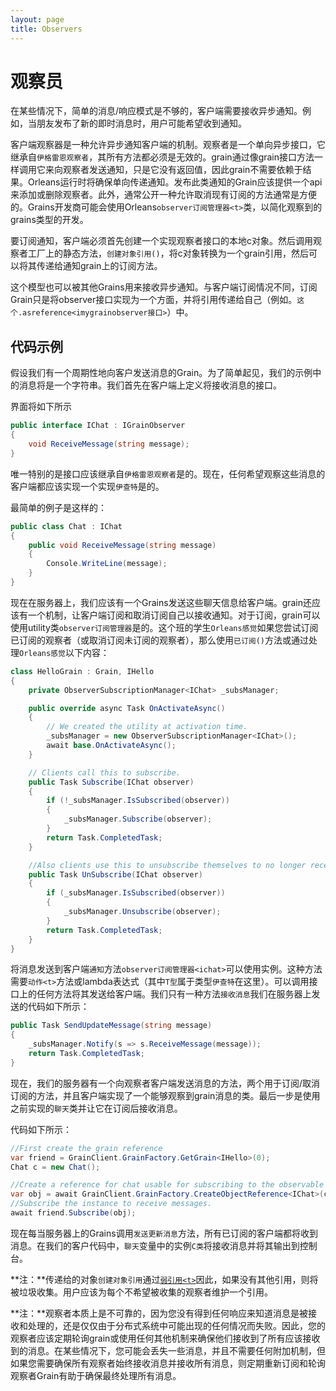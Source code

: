 ```yaml
---
layout: page
title: Observers
---
```


# 观察员

在某些情况下，简单的消息/响应模式是不够的，客户端需要接收异步通知。例如，当朋友发布了新的即时消息时，用户可能希望收到通知。

客户端观察器是一种允许异步通知客户端的机制。观察者是一个单向异步接口，它继承自`伊格雷恩观察者`，其所有方法都必须是无效的。grain通过像grain接口方法一样调用它来向观察者发送通知，只是它没有返回值，因此grain不需要依赖于结果。Orleans运行时将确保单向传递通知。发布此类通知的Grain应该提供一个api来添加或删除观察者。此外，通常公开一种允许取消现有订阅的方法通常是方便的。Grains开发商可能会使用Orleans`observer订阅管理器<t>`类，以简化观察到的grains类型的开发。

要订阅通知，客户端必须首先创建一个实现观察者接口的本地c对象。然后调用观察者工厂上的静态方法，`创建对象引用()`，将c对象转换为一个grain引用，然后可以将其传递给通知grain上的订阅方法。

这个模型也可以被其他Grains用来接收异步通知。与客户端订阅情况不同，订阅Grain只是将observer接口实现为一个方面，并将引用传递给自己（例如。`这个.asreference<imygrainobserver接口>`）中。

## 代码示例

假设我们有一个周期性地向客户发送消息的Grain。为了简单起见，我们的示例中的消息将是一个字符串。我们首先在客户端上定义将接收消息的接口。

界面将如下所示

```csharp
public interface IChat : IGrainObserver
{
    void ReceiveMessage(string message);
}
```

唯一特别的是接口应该继承自`伊格雷恩观察者`是的。现在，任何希望观察这些消息的客户端都应该实现一个实现`伊查特`是的。

最简单的例子是这样的：

```csharp
public class Chat : IChat
{
    public void ReceiveMessage(string message)
    {
        Console.WriteLine(message);
    }
}
```

现在在服务器上，我们应该有一个Grains发送这些聊天信息给客户端。grain还应该有一个机制，让客户端订阅和取消订阅自己以接收通知。对于订阅，grain可以使用utility类`observer订阅管理器`是的。这个班的学生`Orleans感觉`如果您尝试订阅已订阅的观察者（或取消订阅未订阅的观察者），那么使用`已订阅()`方法或通过处理`Orleans感觉`以下内容：

```csharp
class HelloGrain : Grain, IHello
{
    private ObserverSubscriptionManager<IChat> _subsManager;

    public override async Task OnActivateAsync()
    {
        // We created the utility at activation time.
        _subsManager = new ObserverSubscriptionManager<IChat>();
        await base.OnActivateAsync();
    }

    // Clients call this to subscribe.
    public Task Subscribe(IChat observer)
    {
        if (!_subsManager.IsSubscribed(observer))
        {
            _subsManager.Subscribe(observer);
        }
        return Task.CompletedTask;
    }

    //Also clients use this to unsubscribe themselves to no longer receive the messages.
    public Task UnSubscribe(IChat observer)
    {
        if (_subsManager.IsSubscribed(observer))
        {
            _subsManager.Unsubscribe(observer);
        }
        return Task.CompletedTask;
    }
}
```

将消息发送到客户端`通知`方法`observer订阅管理器<ichat>`可以使用实例。这种方法需要`动作<t>`方法或lambda表达式（其中`T型`属于类型`伊查特`在这里）。可以调用接口上的任何方法将其发送给客户端。我们只有一种方法`接收消息`我们在服务器上发送的代码如下所示：

```csharp
public Task SendUpdateMessage(string message)
{
    _subsManager.Notify(s => s.ReceiveMessage(message));
    return Task.CompletedTask;
}
```

现在，我们的服务器有一个向观察者客户端发送消息的方法，两个用于订阅/取消订阅的方法，并且客户端实现了一个能够观察到grain消息的类。最后一步是使用之前实现的`聊天`类并让它在订阅后接收消息。

代码如下所示：

```csharp
//First create the grain reference
var friend = GrainClient.GrainFactory.GetGrain<IHello>(0);
Chat c = new Chat();

//Create a reference for chat usable for subscribing to the observable grain.
var obj = await GrainClient.GrainFactory.CreateObjectReference<IChat>(c);
//Subscribe the instance to receive messages.
await friend.Subscribe(obj);
```

现在每当服务器上的Grains调用`发送更新消息`方法，所有已订阅的客户端都将收到消息。在我们的客户代码中，`聊天`变量中的实例`C类`将接收消息并将其输出到控制台。

**注：**传递给的对象`创建对象引用`通过[`弱引用<t>`](https://msdn.microsoft.com/en-us/library/system.weakreference)因此，如果没有其他引用，则将被垃圾收集。用户应该为每个不希望被收集的观察者维护一个引用。

**注：**观察者本质上是不可靠的，因为您没有得到任何响应来知道消息是被接收和处理的，还是仅仅由于分布式系统中可能出现的任何情况而失败。因此，您的观察者应该定期轮询grain或使用任何其他机制来确保他们接收到了所有应该接收到的消息。在某些情况下，您可能会丢失一些消息，并且不需要任何附加机制，但如果您需要确保所有观察者始终接收消息并接收所有消息，则定期重新订阅和轮询观察者Grain有助于确保最终处理所有消息。
